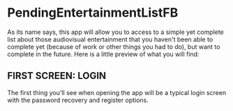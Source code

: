 # PendingEntertainmentListFB

As its name says, this app will allow you to access to a simple yet complete list about those audiovisual entertainment that you haven't been able to complete yet (because of work or other things you had to do), but want to complete in the future. Here is a little preview of what you will find:

## FIRST SCREEN: LOGIN

The first thing you'll see when opening the app will be a typical login screen with the password recovery and register options.

